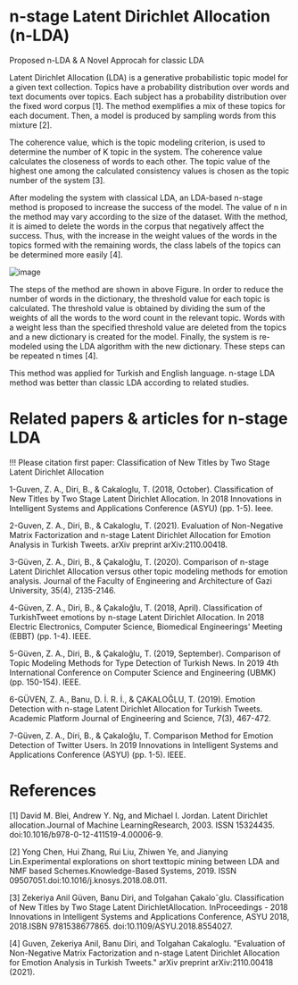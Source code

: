 # n-stage Latent Dirichlet Allocation (n-LDA)
Proposed n-LDA & A Novel Approcah for classic LDA

Latent Dirichlet Allocation (LDA) is a generative probabilistic topic model for a given text collection. Topics have a probability distribution over words and text documents over topics. Each subject has a probability distribution over the fixed word corpus [1]. The method exemplifies a mix of these topics for each document. Then, a model is produced by sampling words from this mixture [2].

The coherence value, which is the topic modeling criterion, is used to determine the number of K topic in the system. The coherence value calculates the closeness of words to each other. The topic value of the highest one among the calculated consistency values is chosen as the topic number of the system [3].

After modeling the system with classical LDA, an LDA-based n-stage method is proposed to increase the success of the model. The value of n in the method may vary according to the size of the dataset. With the method, it is aimed to delete the words in the corpus that negatively affect the success. Thus, with the increase in the weight values of the words in the topics formed with the remaining words, the class labels of the topics can be determined more easily [4].

![image](https://user-images.githubusercontent.com/17703776/137033562-ead3d00b-7c42-445e-ab22-5ab272357ef6.png)

The steps of the method are shown in above Figure. In order to reduce the number of words in the dictionary, the threshold value for each topic is calculated. The threshold value is obtained by dividing the sum of the weights of all the words to the word count in the relevant topic. Words with a weight less than the specified threshold value are deleted from the topics and a new dictionary is created for the model. Finally, the system is re-modeled using the LDA algorithm with the new dictionary. These steps can be repeated n times [4].

This method was applied for Turkish and English language. n-stage LDA method was better than classic LDA according to related studies. 

# Related papers & articles for n-stage LDA

!!! Please citation first paper: Classification of New Titles by Two Stage Latent Dirichlet Allocation

1-Guven, Z. A., Diri, B., & Cakaloglu, T. (2018, October). Classification of New Titles by Two Stage Latent Dirichlet Allocation. In 2018 Innovations in Intelligent Systems and Applications Conference (ASYU) (pp. 1-5). Ieee.

2-Guven, Z. A., Diri, B., & Cakaloglu, T. (2021). Evaluation of Non-Negative Matrix Factorization and n-stage Latent Dirichlet Allocation for Emotion Analysis in Turkish Tweets. arXiv preprint arXiv:2110.00418.

3-Güven, Z. A., Diri, B., & Çakaloğlu, T. (2020). Comparison of n-stage Latent Dirichlet Allocation versus other topic modeling methods for emotion analysis. Journal of the Faculty of Engineering and Architecture of Gazi University, 35(4), 2135-2146.

4-Güven, Z. A., Diri, B., & Çakaloğlu, T. (2018, April). Classification of TurkishTweet emotions by n-stage Latent Dirichlet Allocation. In 2018 Electric Electronics, Computer Science, Biomedical Engineerings' Meeting (EBBT) (pp. 1-4). IEEE.

5-Güven, Z. A., Diri, B., & Çakaloğlu, T. (2019, September). Comparison of Topic Modeling Methods for Type Detection of Turkish News. In 2019 4th International Conference on Computer Science and Engineering (UBMK) (pp. 150-154). IEEE.

6-GÜVEN, Z. A., Banu, D. İ. R. İ., & ÇAKALOĞLU, T. (2019). Emotion Detection with n-stage Latent Dirichlet Allocation for Turkish Tweets. Academic Platform Journal of Engineering and Science, 7(3), 467-472.

7-Güven, Z. A., Diri, B., & Çakaloğlu, T. Comparison Method for Emotion Detection of Twitter Users. In 2019 Innovations in Intelligent Systems and Applications Conference (ASYU) (pp. 1-5). IEEE.


# References

[1] David M. Blei, Andrew Y. Ng, and Michael I. Jordan.  Latent Dirichlet allocation.Journal of Machine LearningResearch, 2003. ISSN 15324435. doi:10.1016/b978-0-12-411519-4.00006-9.

[2] Yong  Chen,  Hui  Zhang,  Rui  Liu,  Zhiwen  Ye,  and  Jianying  Lin.Experimental  explorations  on  short  texttopic  mining  between  LDA  and  NMF  based  Schemes.Knowledge-Based Systems,  2019.    ISSN  09507051.doi:10.1016/j.knosys.2018.08.011.

[3] Zekeriya Anil Güven, Banu Diri, and Tolgahan Çakaloˇglu. Classification of New Titles by Two Stage Latent DirichletAllocation. InProceedings - 2018 Innovations in Intelligent Systems and Applications Conference, ASYU 2018, 2018.ISBN 9781538677865. doi:10.1109/ASYU.2018.8554027.

[4] Guven, Zekeriya Anil, Banu Diri, and Tolgahan Cakaloglu. "Evaluation of Non-Negative Matrix Factorization and n-stage Latent Dirichlet Allocation for Emotion Analysis in Turkish Tweets." arXiv preprint arXiv:2110.00418 (2021).


